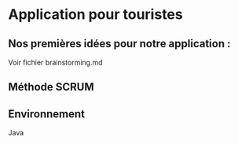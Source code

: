 # Application pour touristes

## Nos premières idées pour notre application :
Voir fichier brainstorming.md

## Méthode SCRUM

## Environnement
Java




